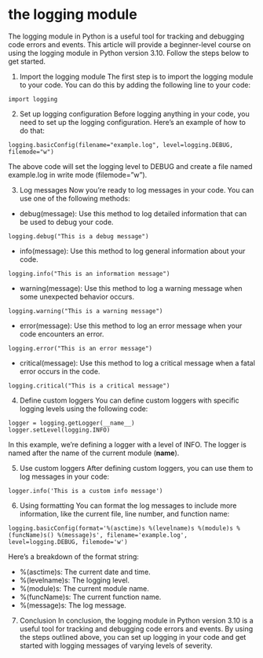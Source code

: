 
the logging module
==================
The logging module in Python is a useful tool for tracking and debugging code errors and events. This article will provide a beginner-level course on using the logging module in Python version 3.10. Follow the steps below to get started.

1. Import the logging module
The first step is to import the logging module to your code. You can do this by adding the following line to your code:

```
import logging
```

2. Set up logging configuration
Before logging anything in your code, you need to set up the logging configuration. Here’s an example of how to do that:

```
logging.basicConfig(filename="example.log", level=logging.DEBUG, filemode="w")
```

The above code will set the logging level to DEBUG and create a file named example.log in write mode (filemode=”w”).

3. Log messages
Now you’re ready to log messages in your code. You can use one of the following methods:

- debug(message): Use this method to log detailed information that can be used to debug your code.
```
logging.debug("This is a debug message")
```

- info(message): Use this method to log general information about your code.
```
logging.info("This is an information message")
```

- warning(message): Use this method to log a warning message when some unexpected behavior occurs.
```
logging.warning("This is a warning message")
```

- error(message): Use this method to log an error message when your code encounters an error.
```
logging.error("This is an error message")
```

- critical(message): Use this method to log a critical message when a fatal error occurs in the code.
```
logging.critical("This is a critical message")
```

4. Define custom loggers
You can define custom loggers with specific logging levels using the following code:

```
logger = logging.getLogger(__name__)
logger.setLevel(logging.INFO)
```

In this example, we’re defining a logger with a level of INFO. The logger is named after the name of the current module (__name__).

5. Use custom loggers
After defining custom loggers, you can use them to log messages in your code:

```
logger.info('This is a custom info message')
```

6. Using formatting
You can format the log messages to include more information, like the current file, line number, and function name:

```
logging.basicConfig(format='%(asctime)s %(levelname)s %(module)s %(funcName)s() %(message)s', filename='example.log', level=logging.DEBUG, filemode='w')
```

Here’s a breakdown of the format string:

- %(asctime)s: The current date and time.
- %(levelname)s: The logging level.
- %(module)s: The current module name.
- %(funcName)s: The current function name.
- %(message)s: The log message.

7. Conclusion
In conclusion, the logging module in Python version 3.10 is a useful tool for tracking and debugging code errors and events. By using the steps outlined above, you can set up logging in your code and get started with logging messages of varying levels of severity.